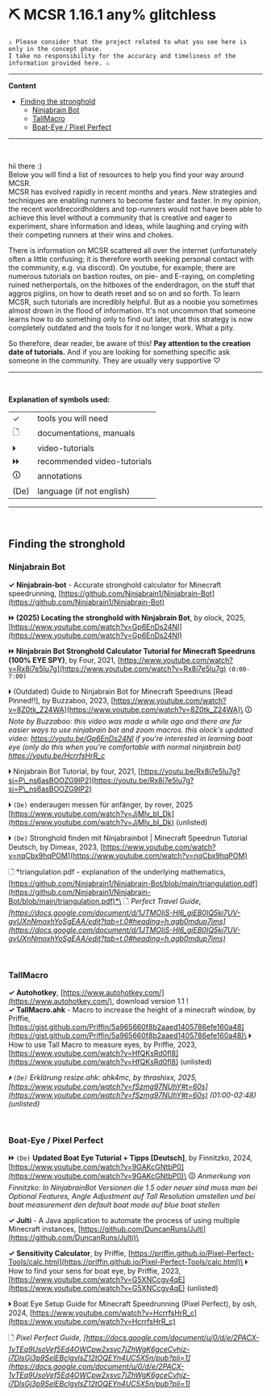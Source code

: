 # ⛏ MCSR 1.16.1 any% glitchless

    ⚠ Please consider that the project related to what you see here is only in the concept phase.
    I take no responsibility for the accuracy and timeliness of the information provided here. ⚠
---

**Content**
* [Finding the stronghold](#finding-the-stronghold)
	* [Ninjabrain Bot](#ninjabrain-bot)
	* [TallMacro](#tallmacro)
	* [Boat-Eye / Pixel Perfect](#boat-eye--pixel-perfect)

---
<br>

hii there :)\
Below you will find a list of resources to help you find your way around MCSR.\
MCSR has evolved rapidly in recent months and years. New strategies and techniques are enabling runners to become faster and faster. In my opinion, the recent worldrecordholders and top-runners would not have been able to achieve this level without a community that is creative and eager to experiment, share information and ideas, while laughing and crying with their competing runners at their wins and chokes.

There is information on MCSR scattered all over the internet (unfortunately often a little confusing; it is therefore worth seeking personal contact with the community, e.g. via discord). On youtube, for example, there are numerous tutorials on bastion routes, on pie- and E-raying, on completing ruined netherportals, on the hitboxes of the enderdragon, on the stuff that aggros piglins, on how to death reset and so on and so forth. To learn MCSR, such tutorials are incredibly helpful. But as a noobie you sometimes almost drown in the flood of information. It's not uncommon that someone learns how to do something only to find out later, that this strategy is now completely outdated and the tools for it no longer work. What a pity.

So therefore, dear reader, be aware of this! **Pay attention to the creation date of tutorials.** And if you are looking for something specific ask someone in the community. They are usually very supportive ♡


---
<br>

**Explanation of symbols used:**

|  |   | 
|--------------- | --------------- |
| ✓  | tools you will need   |
| 🗋   | documentations, manuals   |
| 🞂   | video-tutorials  |
| 🞂🞂  | recommended video-tutorials  |
| 🛈 | annotations |
| (De)  | language (if not english)  |

---

<br>

## Finding the stronghold

### Ninjabrain Bot

**✓ Ninjabrain-bot** - Accurate stronghold calculator for Minecraft speedrunning, [https://github.com/Ninjabrain1/Ninjabrain-Bot](https://github.com/Ninjabrain1/Ninjabrain-Bot)

🞂🞂 **(2025) Locating the stronghold with Ninjabrain Bot**, by olock, 2025, [https://www.youtube.com/watch?v=Gp6EnDs24NI](https://www.youtube.com/watch?v=Gp6EnDs24NI)

🞂🞂 **Ninjabrain Bot Stronghold Calculator Tutorial for Minecraft Speedruns (100% EYE SPY)**, by Four, 2021, [https://www.youtube.com/watch?v=Rx8i7e5lu7g](https://www.youtube.com/watch?v=Rx8i7e5lu7g) `(0:00-7:00)`

🞂 (Outdated) Guide to Ninjabrain Bot for Minecraft Speedruns [Read Pinned!!], by Buzzaboo, 2023, [https://www.youtube.com/watch?v=8Z0tk_Z24WA](https://www.youtube.com/watch?v=8Z0tk_Z24WA)\
🛈 *Note by Buzzaboo: this video was made a while ago and there are far easier ways to use ninjabrain bot and zoom macros. this olock's updated video: https://youtu.be/Gp6EnDs24NI if you're interested in learning boat eye (only do this when you're comfortable with normal ninjabrain bot) https://youtu.be/HcrrfsHrR_c*

🞂 Ninjabrain Bot Tutorial, by four, 2021, [https://youtu.be/Rx8i7e5lu7g?si=P\_ns6asBOOZG9IP2](https://youtu.be/Rx8i7e5lu7g?si=P\_ns6asBOOZG9IP2)

🞂 `(De)` enderaugen messen für anfänger, by rover, 2025 [https://www.youtube.com/watch?v=JjMly_bI_Dk](https://www.youtube.com/watch?v=JjMly_bI_Dk) (unlisted)

🞂 `(De)` Stronghold finden mit Ninjabrainbot | Minecraft Speedrun Tutorial Deutsch, by Dimeax, 2023, [https://www.youtube.com/watch?v=nqCbx9hqPOM](https://www.youtube.com/watch?v=nqCbx9hqPOM)

🗋 *triangulation.pdf - explanation of the underlying mathematics, [https://github.com/Ninjabrain1/Ninjabrain-Bot/blob/main/triangulation.pdf](https://github.com/Ninjabrain1/Ninjabrain-Bot/blob/main/triangulation.pdf)*\
🗋 *Perfect Travel Guide, [https://docs.google.com/document/d/1JTMOIiS-Hl6_giEB0IQ5ki7UV-gvUXnNmoxhYoSgEAA/edit?tab=t.0#heading=h.agb0mdup7ims](https://docs.google.com/document/d/1JTMOIiS-Hl6_giEB0IQ5ki7UV-gvUXnNmoxhYoSgEAA/edit?tab=t.0#heading=h.agb0mdup7ims)*

<br>

### TallMacro
**✓ Autohotkey**, [https://www.autohotkey.com/](https://www.autohotkey.com/), download version 1.1 !\
**✓ TallMacro.ahk** - Macro to increase the height of a minecraft window, by Priffie, [https://gist.github.com/Priffin/5a965660f8b2aaed1405786efe160a48](https://gist.github.com/Priffin/5a965660f8b2aaed1405786efe160a48)\
🞂 How to use Tall Macro to measure eyes, by Priffie, 2023, [https://www.youtube.com/watch?v=HfQKsRd0fl8](https://www.youtube.com/watch?v=HfQKsRd0fl8) (unlisted)

*🞂 `(De)` Erklärung resize.ahk: ahk4mc, by thrashixx, 2025, [https://www.youtube.com/watch?v=fSzmg97NUhY#t=60s](https://www.youtube.com/watch?v=fSzmg97NUhY#t=60s) (01:00-02:48) (unlisted)*
	
<br>

### Boat-Eye / Pixel Perfect

🞂🞂 `(De)` **Updated Boat Eye Tutorial + Tipps [Deutsch]**, by Finnitzko, 2024, [https://www.youtube.com/watch?v=9GAKcGNtbP0](https://www.youtube.com/watch?v=9GAKcGNtbP0)\
🛈 *Anmerkung von Finnitzko: In NinjabrainBot Versionen die 1.5 oder neuer sind muss man bei Optional Features, Angle Adjustment auf Tall Resolution umstellen und bei boat measurement den default boat mode auf blue boat stellen*

**✓ Julti** - A Java application to automate the process of using multiple Minecraft instances, [https://github.com/DuncanRuns/Julti](https://github.com/DuncanRuns/Julti)\

**✓ Sensitivity Calculator**, by Priffie, [https://priffin.github.io/Pixel-Perfect-Tools/calc.html](https://priffin.github.io/Pixel-Perfect-Tools/calc.html)\
🞂 How to find your sens for boat eye, by Priffie, 2023, [https://www.youtube.com/watch?v=G5XNCcgv4qE](https://www.youtube.com/watch?v=G5XNCcgv4qE) (unlisted)  

🞂 Boat Eye Setup Guide for Minecraft Speedrunning (Pixel Perfect), by osh, 2024, [https://www.youtube.com/watch?v=HcrrfsHrR_c](https://www.youtube.com/watch?v=HcrrfsHrR_c)

🗋 *Pixel Perfect Guide, [https://docs.google.com/document/u/0/d/e/2PACX-1vTEq9UsoVef5Ed4OWCpw2xsvc7jZhWgK6gceCvhjz-i7DlsGj3p9SelEBclgvlsZ12tOQEYn4UC5X5n/pub?pli=1](https://docs.google.com/document/u/0/d/e/2PACX-1vTEq9UsoVef5Ed4OWCpw2xsvc7jZhWgK6gceCvhjz-i7DlsGj3p9SelEBclgvlsZ12tOQEYn4UC5X5n/pub?pli=1)*
